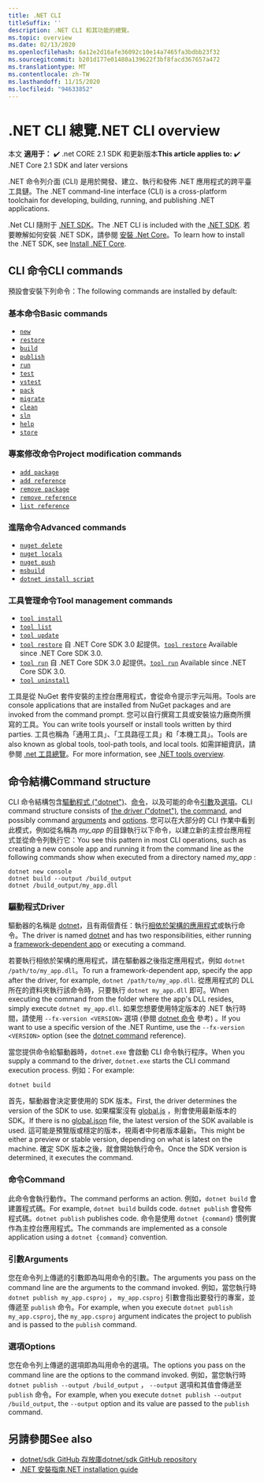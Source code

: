 ```yaml
---
title: .NET CLI
titleSuffix: ''
description: .NET CLI 和其功能的總覽。
ms.topic: overview
ms.date: 02/13/2020
ms.openlocfilehash: 6a12e2d16afe36092c10e14a7465fa3bdbb23f32
ms.sourcegitcommit: b201d177e01480a139622f3bf8facd367657a472
ms.translationtype: MT
ms.contentlocale: zh-TW
ms.lasthandoff: 11/15/2020
ms.locfileid: "94633852"
---
```

# <a name="net-cli-overview"></a><span data-ttu-id="6e4c3-103">.NET CLI 總覽</span><span class="sxs-lookup"><span data-stu-id="6e4c3-103">.NET CLI overview</span></span>

<span data-ttu-id="6e4c3-104">本文 **適用于：** ✔️ .net CORE 2.1 SDK 和更新版本</span><span class="sxs-lookup"><span data-stu-id="6e4c3-104">**This article applies to:** ✔️ .NET Core 2.1 SDK and later versions</span></span>

<span data-ttu-id="6e4c3-105">.NET 命令列介面 (CLI) 是用於開發、建立、執行和發佈 .NET 應用程式的跨平臺工具鏈。</span><span class="sxs-lookup"><span data-stu-id="6e4c3-105">The .NET command-line interface (CLI) is a cross-platform toolchain for developing, building, running, and publishing .NET applications.</span></span>

<span data-ttu-id="6e4c3-106">.Net CLI 隨附于 [.NET SDK](../sdk.md)。</span><span class="sxs-lookup"><span data-stu-id="6e4c3-106">The .NET CLI is included with the [.NET SDK](../sdk.md).</span></span> <span data-ttu-id="6e4c3-107">若要瞭解如何安裝 .NET SDK，請參閱 [安裝 .Net Core](../install/windows.md)。</span><span class="sxs-lookup"><span data-stu-id="6e4c3-107">To learn how to install the .NET SDK, see [Install .NET Core](../install/windows.md).</span></span>

## <a name="cli-commands"></a><span data-ttu-id="6e4c3-108">CLI 命令</span><span class="sxs-lookup"><span data-stu-id="6e4c3-108">CLI commands</span></span>

<span data-ttu-id="6e4c3-109">預設會安裝下列命令：</span><span class="sxs-lookup"><span data-stu-id="6e4c3-109">The following commands are installed by default:</span></span>

### <a name="basic-commands"></a><span data-ttu-id="6e4c3-110">基本命令</span><span class="sxs-lookup"><span data-stu-id="6e4c3-110">Basic commands</span></span>

- [`new`](dotnet-new.md)
- [`restore`](dotnet-restore.md)
- [`build`](dotnet-build.md)
- [`publish`](dotnet-publish.md)
- [`run`](dotnet-run.md)
- [`test`](dotnet-test.md)
- [`vstest`](dotnet-vstest.md)
- [`pack`](dotnet-pack.md)
- [`migrate`](dotnet-migrate.md)
- [`clean`](dotnet-clean.md)
- [`sln`](dotnet-sln.md)
- [`help`](dotnet-help.md)
- [`store`](dotnet-store.md)

### <a name="project-modification-commands"></a><span data-ttu-id="6e4c3-111">專案修改命令</span><span class="sxs-lookup"><span data-stu-id="6e4c3-111">Project modification commands</span></span>

- [`add package`](dotnet-add-package.md)
- [`add reference`](dotnet-add-reference.md)
- [`remove package`](dotnet-remove-package.md)
- [`remove reference`](dotnet-remove-reference.md)
- [`list reference`](dotnet-list-reference.md)

### <a name="advanced-commands"></a><span data-ttu-id="6e4c3-112">進階命令</span><span class="sxs-lookup"><span data-stu-id="6e4c3-112">Advanced commands</span></span>

- [`nuget delete`](dotnet-nuget-delete.md)
- [`nuget locals`](dotnet-nuget-locals.md)
- [`nuget push`](dotnet-nuget-push.md)
- [`msbuild`](dotnet-msbuild.md)
- [`dotnet install script`](dotnet-install-script.md)

### <a name="tool-management-commands"></a><span data-ttu-id="6e4c3-113">工具管理命令</span><span class="sxs-lookup"><span data-stu-id="6e4c3-113">Tool management commands</span></span>

- [`tool install`](dotnet-tool-install.md)
- [`tool list`](dotnet-tool-list.md)
- [`tool update`](dotnet-tool-update.md)
- <span data-ttu-id="6e4c3-114">[`tool restore`](global-tools.md#install-a-local-tool) 自 .NET Core SDK 3.0 起提供。</span><span class="sxs-lookup"><span data-stu-id="6e4c3-114">[`tool restore`](global-tools.md#install-a-local-tool) Available since .NET Core SDK 3.0.</span></span>
- <span data-ttu-id="6e4c3-115">[`tool run`](global-tools.md#invoke-a-local-tool) 自 .NET Core SDK 3.0 起提供。</span><span class="sxs-lookup"><span data-stu-id="6e4c3-115">[`tool run`](global-tools.md#invoke-a-local-tool) Available since .NET Core SDK 3.0.</span></span>
- [`tool uninstall`](dotnet-tool-uninstall.md)

<span data-ttu-id="6e4c3-116">工具是從 NuGet 套件安裝的主控台應用程式，會從命令提示字元叫用。</span><span class="sxs-lookup"><span data-stu-id="6e4c3-116">Tools are console applications that are installed from NuGet packages and are invoked from the command prompt.</span></span> <span data-ttu-id="6e4c3-117">您可以自行撰寫工具或安裝協力廠商所撰寫的工具。</span><span class="sxs-lookup"><span data-stu-id="6e4c3-117">You can write tools yourself or install tools written by third parties.</span></span> <span data-ttu-id="6e4c3-118">工具也稱為「通用工具」、「工具路徑工具」和「本機工具」。</span><span class="sxs-lookup"><span data-stu-id="6e4c3-118">Tools are also known as global tools, tool-path tools, and local tools.</span></span> <span data-ttu-id="6e4c3-119">如需詳細資訊，請參閱 [.net 工具總覽](global-tools.md)。</span><span class="sxs-lookup"><span data-stu-id="6e4c3-119">For more information, see [.NET tools overview](global-tools.md).</span></span>

## <a name="command-structure"></a><span data-ttu-id="6e4c3-120">命令結構</span><span class="sxs-lookup"><span data-stu-id="6e4c3-120">Command structure</span></span>

<span data-ttu-id="6e4c3-121">CLI 命令結構包含[驅動程式 ("dotnet")](#driver)、[命令](#command)，以及可能的命令[引數](#arguments)及[選項](#options)。</span><span class="sxs-lookup"><span data-stu-id="6e4c3-121">CLI command structure consists of [the driver ("dotnet")](#driver), [the command](#command), and possibly command [arguments](#arguments) and [options](#options).</span></span> <span data-ttu-id="6e4c3-122">您可以在大部分的 CLI 作業中看到此模式，例如從名稱為 *my_app* 的目錄執行以下命令，以建立新的主控台應用程式並從命令列執行它：</span><span class="sxs-lookup"><span data-stu-id="6e4c3-122">You see this pattern in most CLI operations, such as creating a new console app and running it from the command line as the following commands show when executed from a directory named *my_app* :</span></span>

```dotnetcli
dotnet new console
dotnet build --output /build_output
dotnet /build_output/my_app.dll
```

### <a name="driver"></a><span data-ttu-id="6e4c3-123">驅動程式</span><span class="sxs-lookup"><span data-stu-id="6e4c3-123">Driver</span></span>

<span data-ttu-id="6e4c3-124">驅動器的名稱是 [dotnet](dotnet.md)，且有兩個責任：執行[相依於架構的應用程式](../deploying/index.md)或執行命令。</span><span class="sxs-lookup"><span data-stu-id="6e4c3-124">The driver is named [dotnet](dotnet.md) and has two responsibilities, either running a [framework-dependent app](../deploying/index.md) or executing a command.</span></span>

<span data-ttu-id="6e4c3-125">若要執行相依於架構的應用程式，請在驅動器之後指定應用程式，例如 `dotnet /path/to/my_app.dll`。</span><span class="sxs-lookup"><span data-stu-id="6e4c3-125">To run a framework-dependent app, specify the app after the driver, for example, `dotnet /path/to/my_app.dll`.</span></span> <span data-ttu-id="6e4c3-126">從應用程式的 DLL 所在的資料夾執行該命令時，只要執行 `dotnet my_app.dll` 即可。</span><span class="sxs-lookup"><span data-stu-id="6e4c3-126">When executing the command from the folder where the app's DLL resides, simply execute `dotnet my_app.dll`.</span></span> <span data-ttu-id="6e4c3-127">如果您想要使用特定版本的 .NET 執行時間，請使用 `--fx-version <VERSION>` 選項 (參閱 [dotnet 命令](dotnet.md) 參考) 。</span><span class="sxs-lookup"><span data-stu-id="6e4c3-127">If you want to use a specific version of the .NET Runtime, use the `--fx-version <VERSION>` option (see the [dotnet command](dotnet.md) reference).</span></span>

<span data-ttu-id="6e4c3-128">當您提供命令給驅動器時，`dotnet.exe` 會啟動 CLI 命令執行程序。</span><span class="sxs-lookup"><span data-stu-id="6e4c3-128">When you supply a command to the driver, `dotnet.exe` starts the CLI command execution process.</span></span> <span data-ttu-id="6e4c3-129">例如：</span><span class="sxs-lookup"><span data-stu-id="6e4c3-129">For example:</span></span>

```dotnetcli
dotnet build
```

<span data-ttu-id="6e4c3-130">首先，驅動器會決定要使用的 SDK 版本。</span><span class="sxs-lookup"><span data-stu-id="6e4c3-130">First, the driver determines the version of the SDK to use.</span></span> <span data-ttu-id="6e4c3-131">如果檔案沒有 [global.js](global-json.md) ，則會使用最新版本的 SDK。</span><span class="sxs-lookup"><span data-stu-id="6e4c3-131">If there is no [global.json](global-json.md) file, the latest version of the SDK available is used.</span></span> <span data-ttu-id="6e4c3-132">這可能是預覽版或穩定的版本，視兩者中何者版本最新。</span><span class="sxs-lookup"><span data-stu-id="6e4c3-132">This might be either a preview or stable version, depending on what is latest on the machine.</span></span>  <span data-ttu-id="6e4c3-133">確定 SDK 版本之後，就會開始執行命令。</span><span class="sxs-lookup"><span data-stu-id="6e4c3-133">Once the SDK version is determined, it executes the command.</span></span>

### <a name="command"></a><span data-ttu-id="6e4c3-134">命令</span><span class="sxs-lookup"><span data-stu-id="6e4c3-134">Command</span></span>

<span data-ttu-id="6e4c3-135">此命令會執行動作。</span><span class="sxs-lookup"><span data-stu-id="6e4c3-135">The command performs an action.</span></span> <span data-ttu-id="6e4c3-136">例如，`dotnet build` 會建置程式碼。</span><span class="sxs-lookup"><span data-stu-id="6e4c3-136">For example, `dotnet build` builds code.</span></span> <span data-ttu-id="6e4c3-137">`dotnet publish` 會發佈程式碼。</span><span class="sxs-lookup"><span data-stu-id="6e4c3-137">`dotnet publish` publishes code.</span></span> <span data-ttu-id="6e4c3-138">命令是使用 `dotnet {command}` 慣例實作為主控台應用程式。</span><span class="sxs-lookup"><span data-stu-id="6e4c3-138">The commands are implemented as a console application using a `dotnet {command}` convention.</span></span>

### <a name="arguments"></a><span data-ttu-id="6e4c3-139">引數</span><span class="sxs-lookup"><span data-stu-id="6e4c3-139">Arguments</span></span>

<span data-ttu-id="6e4c3-140">您在命令列上傳遞的引數即為叫用命令的引數。</span><span class="sxs-lookup"><span data-stu-id="6e4c3-140">The arguments you pass on the command line are the arguments to the command invoked.</span></span> <span data-ttu-id="6e4c3-141">例如，當您執行時 `dotnet publish my_app.csproj` ， `my_app.csproj` 引數會指出要發行的專案，並傳遞至 `publish` 命令。</span><span class="sxs-lookup"><span data-stu-id="6e4c3-141">For example, when you execute `dotnet publish my_app.csproj`, the `my_app.csproj` argument indicates the project to publish and is passed to the `publish` command.</span></span>

### <a name="options"></a><span data-ttu-id="6e4c3-142">選項</span><span class="sxs-lookup"><span data-stu-id="6e4c3-142">Options</span></span>

<span data-ttu-id="6e4c3-143">您在命令列上傳遞的選項即為叫用命令的選項。</span><span class="sxs-lookup"><span data-stu-id="6e4c3-143">The options you pass on the command line are the options to the command invoked.</span></span> <span data-ttu-id="6e4c3-144">例如，當您執行時 `dotnet publish --output /build_output` ， `--output` 選項和其值會傳遞至 `publish` 命令。</span><span class="sxs-lookup"><span data-stu-id="6e4c3-144">For example, when you execute `dotnet publish --output /build_output`, the `--output` option and its value are passed to the `publish` command.</span></span>

## <a name="see-also"></a><span data-ttu-id="6e4c3-145">另請參閱</span><span class="sxs-lookup"><span data-stu-id="6e4c3-145">See also</span></span>

- [<span data-ttu-id="6e4c3-146">dotnet/sdk GitHub 存放庫</span><span class="sxs-lookup"><span data-stu-id="6e4c3-146">dotnet/sdk GitHub repository</span></span>](https://github.com/dotnet/sdk/)
- [<span data-ttu-id="6e4c3-147">.NET 安裝指南</span><span class="sxs-lookup"><span data-stu-id="6e4c3-147">.NET installation guide</span></span>](../install/windows.md)
